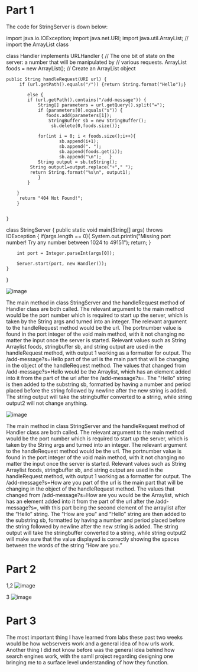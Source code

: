 # Part 1

The code for StringServer is down below:

import java.io.IOException;
import java.net.URI;
import java.util.ArrayList; // import the ArrayList class

class Handler implements URLHandler {
    // The one bit of state on the server: a number that will be manipulated by
    // various requests.
    ArrayList<String> foods = new ArrayList<String>(); // Create an ArrayList object
    
    public String handleRequest(URI url) {
         if (url.getPath().equals("/")) {return String.format("Hello");}

            else {
            if (url.getPath().contains("/add-message")) {
                String[] parameters = url.getQuery().split("=");
                if (parameters[0].equals("s")) {
                   foods.add(parameters[1]);                      
                    StringBuffer sb = new StringBuffer();
                     sb.delete(0,foods.size());

                for(int i = 0; i < foods.size();i++){
                        sb.append(i+1);
                        sb.append(". ");
                        sb.append(foods.get(i));
                        sb.append("\n");   }
                String output = sb.toString();
             String output1=output.replace("+"," ");
             return String.format("%s\n", output1);
                }
            }
           
        }
         return "404 Not Found!";
        }

        
    }


        

class StringServer {
    public static void main(String[] args) throws IOException {
        if(args.length == 0){
            System.out.println("Missing port number! Try any number between 1024 to 49151");
            return;
        }

        int port = Integer.parseInt(args[0]);

        Server.start(port, new Handler());
    }
}

![image](https://github.com/HaRa909/cse15l-lab-reports/assets/146860413/c388b6f9-85d2-4e6b-a62f-8e23f220718d)

The main method in class StringServer and the handleRequest method of Handler class are both called. The relevant argument to the main method would be the port number which is required to start up the server, which is taken by the String args and turned into an integer. The relevant argument to the handleRequest method would be the url. The portnumber value is found in the port integer of the void main method, with it not changing no matter the input once the server is started. Relevant values such as String Arraylist foods, stringbuffer sb, and string output are used in the handleRequest method, with output 1 working as a formatter for output. The /add-message?s=Hello part of the url is the main part that will be changing in the object of the handleRequest method. The values that changed from /add-message?s=Hello would be the Arraylist, which has an element added into it from the part of the url after the /add-message?s=. The "Hello" string is then added to the substring sb, formatted by having a number and period placed before the string followed by newline after the new string is added. The string output will take the stringbuffer converted to a string, while string output2 will not change anything. 


![image](https://github.com/HaRa909/cse15l-lab-reports/assets/146860413/06772093-abd1-40c6-9e0a-97e96a891ebe)


The main method in class StringServer and the handleRequest method of Handler class are both called. The relevant argument to the main method would be the port number which is required to start up the server, which is taken by the String args and turned into an integer. The relevant argument to the handleRequest method would be the url. The portnumber value is found in the port integer of the void main method, with it not changing no matter the input once the server is started. Relevant values such as String Arraylist foods, stringbuffer sb, and string output are used in the handleRequest method, with output 1 working as a formatter for output. The /add-message?s=How are you part of the url is the main part that will be changing in the object of the handleRequest method. The values that changed from /add-message?s=How are you would be the Arraylist, which has an element added into it from the part of the url after the /add-message?s=, with this part being the second element of the arraylist after the “Hello” string. The "How are you" and “Hello” string are then added to the substring sb, formatted by having a number and period placed before the string followed by newline after the new string is added. The string output will take the stringbuffer converted to a string, while string output2 will make sure that the value displayed is correctly showing the spaces between the words of the string “How are you.”

# Part 2

1,2 ![image](https://github.com/HaRa909/cse15l-lab-reports/assets/146860413/ce16920e-5b25-42f4-b356-f0a8853417fd)

3 ![image](https://github.com/HaRa909/cse15l-lab-reports/assets/146860413/f2b7a652-3442-44ef-9158-ad42ae9a5fa9)


# Part 3

The most important thing I have learned from labs these past two weeks would be how webservers work and a general idea of how urls work. Another thing I did not know before was the general idea behind how search engines work, with the samll project regarding designing one bringing me to a surface level understanding of how they function.
